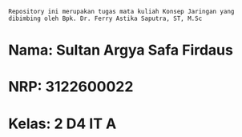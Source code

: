 `Repository ini merupakan tugas mata kuliah Konsep Jaringan yang dibimbing oleh Bpk. Dr. Ferry Astika Saputra, ST, M.Sc`

# Nama: Sultan Argya Safa Firdaus
# NRP: 3122600022
# Kelas: 2 D4 IT A